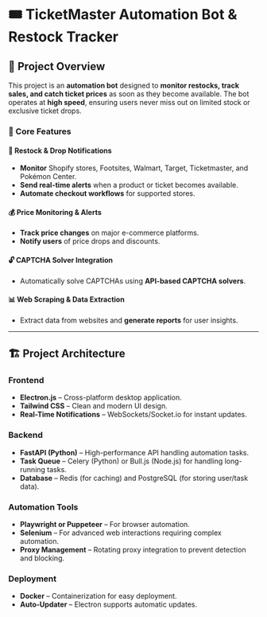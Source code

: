 # 🎟️ TicketMaster Automation Bot & Restock Tracker

## 🚀 Project Overview
This project is an **automation bot** designed to **monitor restocks, track sales, and catch ticket prices** as soon as they become available. The bot operates at **high speed**, ensuring users never miss out on limited stock or exclusive ticket drops.

### 🌟 Core Features
#### 🔔 Restock & Drop Notifications
- **Monitor** Shopify stores, Footsites, Walmart, Target, Ticketmaster, and Pokémon Center.
- **Send real-time alerts** when a product or ticket becomes available.
- **Automate checkout workflows** for supported stores.

#### 💰 Price Monitoring & Alerts
- **Track price changes** on major e-commerce platforms.
- **Notify users** of price drops and discounts.

#### 🔓 CAPTCHA Solver Integration
- Automatically solve CAPTCHAs using **API-based CAPTCHA solvers**.

#### 📊 Web Scraping & Data Extraction
- Extract data from websites and **generate reports** for user insights.

---

## 🏗️ Project Architecture
### **Frontend**
- **Electron.js** – Cross-platform desktop application.
- **Tailwind CSS** – Clean and modern UI design.
- **Real-Time Notifications** – WebSockets/Socket.io for instant updates.

### **Backend**
- **FastAPI (Python)** – High-performance API handling automation tasks.
- **Task Queue** – Celery (Python) or Bull.js (Node.js) for handling long-running tasks.
- **Database** – Redis (for caching) and PostgreSQL (for storing user/task data).

### **Automation Tools**
- **Playwright or Puppeteer** – For browser automation.
- **Selenium** – For advanced web interactions requiring complex automation.
- **Proxy Management** – Rotating proxy integration to prevent detection and blocking.

### **Deployment**
- **Docker** – Containerization for easy deployment.
- **Auto-Updater** – Electron supports automatic updates.

